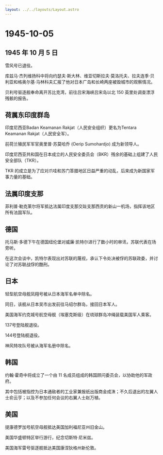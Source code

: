 ```yaml
---
layout: ../../layouts/Layout.astro
---
```


# 1945-10-05

## 1945 年 10 月 5 日

雪风号已退役。

库兹马·杰列维扬科中将向约瑟夫·斯大林、维亚切斯拉夫·莫洛托夫、拉夫连季·贝利亚和格奥尔基·马林科夫汇报了他对日本广岛和长崎两座被毁城市的观察情况。

贝利号驱逐舰奉命离开苏比克湾，前往吕宋海峡吕宋岛以北 150
英里处调查漂浮残骸的报告。

## 荷属东印度群岛

印度尼西亚Badan Keamanan Rakjat（人民安全组织）更名为Tentara Keamanan
Rakjat（人民安全军）。

前荷兰殖民军军官奥里普·苏莫哈乔 (Oerip Sumohardjo) 成为新领导人。

印度尼西亚共和国在日本成立的人民安全委员会（BKR）残余的基础上组建了人民安全部队（TKR）。

TKR
的成立是为了应对爪哇和苏门答腊地区日益严重的动乱，后来成为新国家军事力量的基础。

## 法属印度支那

菲利普·勒克莱尔将军抵达法属印度支那交趾支那西贡的新山一机场，指挥该地区所有法国军队。

## 德国

托马斯·多德下午在德国纽伦堡对威廉·凯特尔进行了数小时的审讯，苏联代表在场旁听。

在这次会谈中，凯特尔表现出对苏联的蔑视，承认下令处决被俘的苏联政委，并讨论了对苏联战俘的酷刑。

## 日本

轻型航空母舰凤翔号被从日本海军名单中除名。

同日，该舰从日本吴市出发前往马绍尔群岛，接回日本军人。

美国海军约克城号航空母舰（埃塞克斯级）在琉球群岛冲绳装载美国军人乘客。

137号登陆舰退役。

144号登陆舰退役。

神风特攻队号被从海军名册中除名。

## 韩国

约翰·霍奇中将成立了一个由 11
名成员组成的韩国顾问委员会，以协助他的军政府。

其中包括被指控为日本通敌者的工业家兼报纸出版商金成洙；不久后退出的左翼人士俞云亨；以及不参加任何会议的右翼人士赵万植。

## 美国

提康德罗加号航空母舰抵达美国加利福尼亚州旧金山。

美国华盛顿特区举行游行，纪念切斯特·尼米兹。

美国海军雷号驱逐舰抵达美国康涅狄格州新伦敦。